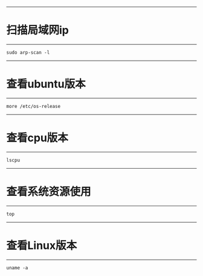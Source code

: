 ************
# 扫描局域网ip
************
```
sudo arp-scan -l
```

******
# 查看ubuntu版本
******

```
more /etc/os-release
```

******
# 查看cpu版本
******

```lscpu```

******
# 查看系统资源使用
******
```top```

******
# 查看Linux版本
******
```uname -a```